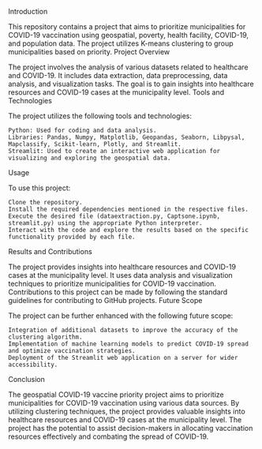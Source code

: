 Introduction

This repository contains a project that aims to prioritize municipalities for COVID-19 vaccination using geospatial, poverty, health facility, COVID-19, and population data. The project utilizes K-means clustering to group municipalities based on priority.
Project Overview

The project involves the analysis of various datasets related to healthcare and COVID-19. It includes data extraction, data preprocessing, data analysis, and visualization tasks. The goal is to gain insights into healthcare resources and COVID-19 cases at the municipality level.
Tools and Technologies

The project utilizes the following tools and technologies:

    Python: Used for coding and data analysis.
    Libraries: Pandas, Numpy, Matplotlib, Geopandas, Seaborn, Libpysal, Mapclassify, Scikit-learn, Plotly, and Streamlit.
    Streamlit: Used to create an interactive web application for visualizing and exploring the geospatial data.

Usage

To use this project:

    Clone the repository.
    Install the required dependencies mentioned in the respective files.
    Execute the desired file (dataextraction.py, Captsone.ipynb, streamlit.py) using the appropriate Python interpreter.
    Interact with the code and explore the results based on the specific functionality provided by each file.

Results and Contributions

The project provides insights into healthcare resources and COVID-19 cases at the municipality level. It uses data analysis and visualization techniques to prioritize municipalities for COVID-19 vaccination. Contributions to this project can be made by following the standard guidelines for contributing to GitHub projects.
Future Scope

The project can be further enhanced with the following future scope:

    Integration of additional datasets to improve the accuracy of the clustering algorithm.
    Implementation of machine learning models to predict COVID-19 spread and optimize vaccination strategies.
    Deployment of the Streamlit web application on a server for wider accessibility.

Conclusion

The geospatial COVID-19 vaccine priority project aims to prioritize municipalities for COVID-19 vaccination using various data sources. By utilizing clustering techniques, the project provides valuable insights into healthcare resources and COVID-19 cases at the municipality level. The project has the potential to assist decision-makers in allocating vaccination resources effectively and combating the spread of COVID-19.
